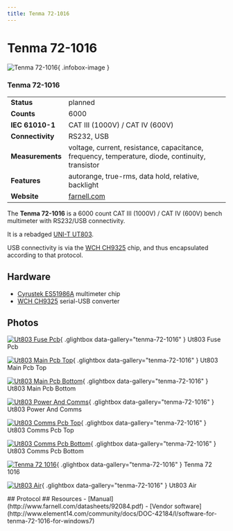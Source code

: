 ```yaml
---
title: Tenma 72-1016
---
```


# Tenma 72-1016

<div class="infobox" markdown>

![Tenma 72-1016](./img/UT803_fuse_PCB.jpg){ .infobox-image }

### Tenma 72-1016

| | |
|---|---|
| **Status** | planned |
| **Counts** | 6000 |
| **IEC 61010-1** | CAT III (1000V) / CAT IV (600V) |
| **Connectivity** | RS232, USB |
| **Measurements** | voltage, current, resistance, capacitance, frequency, temperature, diode, continuity, transistor |
| **Features** | autorange, true-rms, data hold, relative, backlight |
| **Website** | [farnell.com](http://cpc.farnell.com/1/1/45811-multimeter-bench-72-1016-tenma.html) |

</div>

The **Tenma 72-1016** is a 6000 count CAT III (1000V) / CAT IV (600V) bench multimeter with RS232/USB connectivity.

It is a rebadged [UNI-T UT803](http://www.uni-trend.com/UT803.html).

USB connectivity is via the [WCH CH9325](https://sigrok.org/wiki/WCH_CH9325) chip, and thus encapsulated according to that protocol.

## Hardware
- [Cyrustek ES51986A](https://sigrok.org/wiki/Multimeter_ICs/Cyrustek_ES519xx) multimeter chip
- [WCH CH9325](https://sigrok.org/wiki/WCH_CH9325) serial-USB converter

## Photos

<div class="photo-grid" markdown>

[![Ut803 Fuse Pcb](./img/UT803_fuse_PCB.jpg)](./img/UT803_fuse_PCB.jpg "Ut803 Fuse Pcb"){ .glightbox data-gallery="tenma-72-1016" }
<span class="caption">Ut803 Fuse Pcb</span>

[![Ut803 Main Pcb Top](./img/UT803_main_PCB_top.jpg)](./img/UT803_main_PCB_top.jpg "Ut803 Main Pcb Top"){ .glightbox data-gallery="tenma-72-1016" }
<span class="caption">Ut803 Main Pcb Top</span>

[![Ut803 Main Pcb Bottom](./img/UT803_main_PCB_bottom.jpg)](./img/UT803_main_PCB_bottom.jpg "Ut803 Main Pcb Bottom"){ .glightbox data-gallery="tenma-72-1016" }
<span class="caption">Ut803 Main Pcb Bottom</span>

[![Ut803 Power And Comms](./img/UT803_power_and_comms.jpg)](./img/UT803_power_and_comms.jpg "Ut803 Power And Comms"){ .glightbox data-gallery="tenma-72-1016" }
<span class="caption">Ut803 Power And Comms</span>

[![Ut803 Comms Pcb Top](./img/UT803_comms_PCB_top.jpg)](./img/UT803_comms_PCB_top.jpg "Ut803 Comms Pcb Top"){ .glightbox data-gallery="tenma-72-1016" }
<span class="caption">Ut803 Comms Pcb Top</span>

[![Ut803 Comms Pcb Bottom](./img/UT803_comms_PCB_bottom.jpg)](./img/UT803_comms_PCB_bottom.jpg "Ut803 Comms Pcb Bottom"){ .glightbox data-gallery="tenma-72-1016" }
<span class="caption">Ut803 Comms Pcb Bottom</span>

[![Tenma 72 1016](./img/Tenma_72-1016.png)](./img/Tenma_72-1016.png "Tenma 72 1016"){ .glightbox data-gallery="tenma-72-1016" }
<span class="caption">Tenma 72 1016</span>

[![Ut803 Air](./img/UT803_air.jpg)](./img/UT803_air.jpg "Ut803 Air"){ .glightbox data-gallery="tenma-72-1016" }
<span class="caption">Ut803 Air</span>

</div>
## Protocol
## Resources
- [Manual](http://www.farnell.com/datasheets/92084.pdf)
- [Vendor software](http://www.element14.com/community/docs/DOC-42184/l/software-for-tenma-72-1016-for-windows7)


